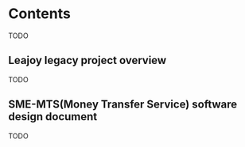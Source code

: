 # Contents

TODO

## Leajoy legacy project overview

TODO

## SME-MTS(Money Transfer Service) software design document

TODO
